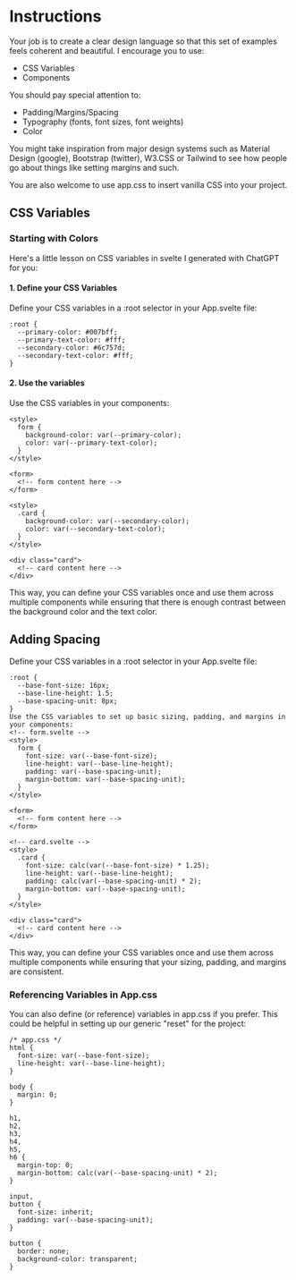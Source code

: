 # Instructions  
Your job is to create a clear design language so that this set of examples feels coherent and beautiful. I encourage you to use:

* CSS Variables
* Components

You should pay special attention to:
* Padding/Margins/Spacing
* Typography (fonts, font sizes, font weights)
* Color

You might take inspiration from major design systems such as Material Design (google), Bootstrap (twitter), W3.CSS or Tailwind to see how people go about things like setting margins and such.

You are also welcome to use app.css to insert vanilla CSS into your project.

## CSS Variables

### Starting with Colors

Here's a little lesson on CSS variables in svelte I generated with ChatGPT for you:

#### 1. Define your CSS Variables 
Define your CSS variables in a :root selector in your App.svelte file:
```svelte
:root {
  --primary-color: #007bff;
  --primary-text-color: #fff;
  --secondary-color: #6c757d;
  --secondary-text-color: #fff;
}
```
#### 2. Use the variables
Use the CSS variables in your components:
```svelte
<style>
  form {
    background-color: var(--primary-color);
    color: var(--primary-text-color);
  }
</style>

<form>
  <!-- form content here -->
</form>
```

```svelte
<style>
  .card {
    background-color: var(--secondary-color);
    color: var(--secondary-text-color);
  }
</style>

<div class="card">
  <!-- card content here -->
</div>
```

This way, you can define your CSS variables once and use them across multiple components while ensuring that there is enough contrast between the background color and the text color.

## Adding Spacing

Define your CSS variables in a :root selector in your App.svelte file:

```svelte
:root {
  --base-font-size: 16px;
  --base-line-height: 1.5;
  --base-spacing-unit: 8px;
}
Use the CSS variables to set up basic sizing, padding, and margins in your components:
<!-- form.svelte -->
<style>
  form {
    font-size: var(--base-font-size);
    line-height: var(--base-line-height);
    padding: var(--base-spacing-unit);
    margin-bottom: var(--base-spacing-unit);
  }
</style>
```

```svelte
<form>
  <!-- form content here -->
</form>
```

```svelte
<!-- card.svelte -->
<style>
  .card {
    font-size: calc(var(--base-font-size) * 1.25);
    line-height: var(--base-line-height);
    padding: calc(var(--base-spacing-unit) * 2);
    margin-bottom: var(--base-spacing-unit);
  }
</style>

<div class="card">
  <!-- card content here -->
</div>
```

This way, you can define your CSS variables once and use them across multiple components while ensuring that your sizing, padding, and margins are consistent.

### Referencing Variables in App.css

You can also define (or reference) variables in app.css if you prefer. This could be helpful in setting up our generic "reset" for the project:


```svelte
/* app.css */
html {
  font-size: var(--base-font-size);
  line-height: var(--base-line-height);
}

body {
  margin: 0;
}

h1,
h2,
h3,
h4,
h5,
h6 {
  margin-top: 0;
  margin-bottom: calc(var(--base-spacing-unit) * 2);
}

input,
button {
  font-size: inherit;
  padding: var(--base-spacing-unit);
}

button {
  border: none;
  background-color: transparent;
}
```